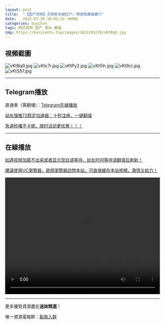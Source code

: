```yaml
---
layout: post
title:  "【国产视频】尤物美女被捡尸，啤酒瓶爆插嫩穴"
date:   2022-03-29 10:02:22 +0800
categories: GuoChan
tags: 网红视频 国产 美女 嫩逼
img: https://kanjiantu.top/images/2022/03/29/vKtBq9.jpg
---
```



## 視頻截圖

![vKtBq9.jpg](https://kanjiantu.top/images/2022/03/29/vKtBq9.jpg)
![vKtc7r.jpg](https://kanjiantu.top/images/2022/03/29/vKtc7r.jpg)
![vKtPy2.jpg](https://kanjiantu.top/images/2022/03/29/vKtPy2.jpg)
![vKt5ih.jpg](https://kanjiantu.top/images/2022/03/29/vKt5ih.jpg)
![vKt9cI.jpg](https://kanjiantu.top/images/2022/03/29/vKt9cI.jpg)
![vKtS57.jpg](https://kanjiantu.top/images/2022/03/29/vKtS57.jpg)

* * *
## Telegram播放

直通車（需翻墻)：[Telegram在線播放](https://t.me/mimeijingxuan/132)

<u>站长强推72稳定加速器：[十秒注册、一键翻墙](https://www.mimei.blog/skip/vpn.html) </u>


<u>急速秒播不卡顿，限时活动更优惠！！！</u>
* * *
## 在線播放
<u>如遇视频加载不出来或者显示空白请等待，如长时间等待请翻墙后刷新！</u>

<u>建議使用UC瀏覽器、歐朋瀏覽器訪問本站，可直接緩存本站視頻，激情又給力！</u>
<center><video src="https://cdn.publer.io/uploads/videos/6246fff5db279731bbdea9de/d1e5cd1bd32c5ed95aace4fa4b6c4598.mp4" width="100%" height="380px" controls="controls"></video></center>

* * *
更多優質資源盡在**迷妹精選**！

唯一資源電報群：[點我入群](https://t.me/mimeijingxuan)


